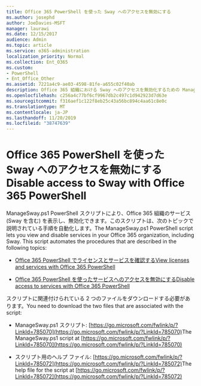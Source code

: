 ```yaml
---
title: Office 365 PowerShell を使った Sway へのアクセスを無効にする
ms.author: josephd
author: JoeDavies-MSFT
manager: laurawi
ms.date: 12/15/2017
audience: Admin
ms.topic: article
ms.service: o365-administration
localization_priority: Normal
ms.collection: Ent_O365
ms.custom:
- PowerShell
- Ent_Office_Other
ms.assetid: 7221a4c9-ae03-4598-81fe-a655c02f40ab
description: Office 365 組織における Sway へのアクセスを無効化するための ManageSway.ps1 PowerShell スクリプトをどこからダウンロードするか説明します。
ms.openlocfilehash: c256a4c77bf6cf9967db2c497c1d942923d7d63e
ms.sourcegitcommit: f316aef1c122f8eb25c43a56bc894c4aa61c8e0c
ms.translationtype: MT
ms.contentlocale: ja-JP
ms.lasthandoff: 11/20/2019
ms.locfileid: "38747639"
---
```

# <a name="disable-access-to-sway-with-office-365-powershell"></a><span data-ttu-id="f1670-103">Office 365 PowerShell を使った Sway へのアクセスを無効にする</span><span class="sxs-lookup"><span data-stu-id="f1670-103">Disable access to Sway with Office 365 PowerShell</span></span>

<span data-ttu-id="f1670-p101">ManageSway.ps1 PowerShell スクリプトにより、Office 365 組織のサービス (Sway を含む) を表示し、無効化できます。このスクリプトは、次のトピックで説明されている手順を自動化します。</span><span class="sxs-lookup"><span data-stu-id="f1670-p101">The ManageSway.ps1 PowerShell script lets you view and disable services in your Office 365 organization, including Sway. This script automates the procedures that are described in the following topics:</span></span>
  
- [<span data-ttu-id="f1670-106">Office 365 PowerShell でライセンスとサービスを確認する</span><span class="sxs-lookup"><span data-stu-id="f1670-106">View licenses and services with Office 365 PowerShell</span></span>](view-licenses-and-services-with-office-365-powershell.md)
    
- [<span data-ttu-id="f1670-107">Office 365 PowerShell を使ったサービスへのアクセスを無効にする</span><span class="sxs-lookup"><span data-stu-id="f1670-107">Disable access to services with Office 365 PowerShell</span></span>](disable-access-to-services-with-office-365-powershell.md)
    
<span data-ttu-id="f1670-108">スクリプトに関連付けられている 2 つのファイルをダウンロードする必要があります。</span><span class="sxs-lookup"><span data-stu-id="f1670-108">You need to download the two files that are associated with the script:</span></span>
  
- <span data-ttu-id="f1670-109">ManageSway.ps1 スクリプト: [https://go.microsoft.com/fwlink/p/?LinkId=785070](https://go.microsoft.com/fwlink/p/?LinkId=785070)</span><span class="sxs-lookup"><span data-stu-id="f1670-109">The ManageSway.ps1 script at [https://go.microsoft.com/fwlink/p/?LinkId=785070](https://go.microsoft.com/fwlink/p/?LinkId=785070)</span></span>
    
- <span data-ttu-id="f1670-110">スクリプト用のヘルプ ファイル: [https://go.microsoft.com/fwlink/p/?LinkId=785072](https://go.microsoft.com/fwlink/p/?LinkId=785072)</span><span class="sxs-lookup"><span data-stu-id="f1670-110">The help file for the script at [https://go.microsoft.com/fwlink/p/?LinkId=785072](https://go.microsoft.com/fwlink/p/?LinkId=785072)</span></span>
    

